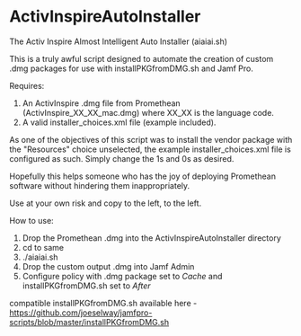 # ActivInspireAutoInstaller

The Activ Inspire Almost Intelligent Auto Installer (aiaiai.sh)

This is a truly awful script designed to automate the creation of custom .dmg packages for use with installPKGfromDMG.sh and Jamf Pro.

Requires:

1.  An ActivInspire .dmg file from Promethean (ActivInspire_XX_XX_mac.dmg) where XX_XX is the language code.
2.  A valid installer_choices.xml file (example included).

As one of the objectives of this script was to install the vendor package with the "Resources" choice unselected, the example installer_choices.xml file is configured as such. Simply change the 1s and 0s as desired.

Hopefully this helps someone who has the joy of deploying Promethean software without hindering them inappropriately.

Use at your own risk and copy to the left, to the left.

How to use:

1. Drop the Promethean .dmg into the ActivInspireAutoInstaller directory
2. cd to same
3. ./aiaiai.sh
4. Drop the custom output .dmg into Jamf Admin
5. Configure policy with .dmg package set to *Cache* and installPKGfromDMG.sh set to *After*

compatible installPKGfromDMG.sh available here - https://github.com/joeselway/jamfpro-scripts/blob/master/installPKGfromDMG.sh
